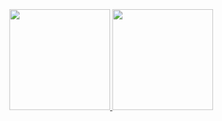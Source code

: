 <div>
  <a href="https://github.com/EderRosso/EderRosso.git">
  <img height="180em" src="https://github-readme-stats.vercel.app/api?username=EderRosso&show_icons=true&theme=dracula&include_all_commits=true&count_private=true"/>
  <img height="180em" src="https://github-readme-stats.vercel.app/api/top-langs/?username=EderRosso&layout=compact&langs_count=7&theme=dracula"/>
</div>
